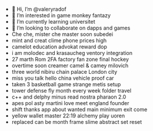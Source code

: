 - 👋 Hi, I’m @valeryradof
- 👀 I’m interested in game monkey fantazy
- 🌱 I’m currently learning universitet
- 💞️ I’m looking to collaborate on dapps and games
- Che che, mister che master soon subedei
- mint and creat clime phone prices high
- camelot education advokat reward dop
- i am molodec and krasaucheg ventory integration
- 27 marth Rom 2FA factory fan zone final hockey
- overtime soon creamer camel & camey milovich
- three world nibiru chain palace London city
- miss you talk hello china vehicle proof car
- taken 3 basketball game strange metis setup
- tower defense fly month every week folder travel
-  c++ and delphy minus read nostra pharaon 2.0
- apes pol asty martini love meet england founder
- shift thanks app about wanted main minimum exit come
- yellow wallet master 22:19 alchemy play uoren
- replaced can be month frame slime abstract set reset
